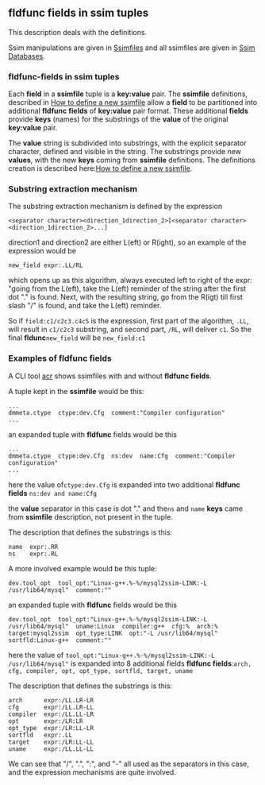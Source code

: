 ## **fldfunc fields** in **ssim** tuples
<a href="#--fldfunc-fields---in---ssim---tuples"></a>
This description deals with the definitions. 

Ssim manipulations are given in [Ssimfiles](/txt/recipe/ssim/README.md) and all ssimfiles are given in [Ssim Databases](/txt/ssimdb/README.md).

### **fldfunc-fields** in **ssim tuples**
<a href="#--fldfunc-fields---in---ssim-tuples--"></a>
Each **field** in a **ssimfile** tuple is a **key:value** pair. The **ssimfile** definitions, described in [How to define a new ssimfile](/txt/recipe/ssim/recipe_01.md) allow a **field** to be partitioned into additional **fldfunc** **fields** of **key:value** pair format. These additional **fields** provide **keys** (names) for the substrings of the **value** of the original **key:value** pair.

The **value** string is subdivided into substrings, with the explicit separator character, defined and visible in the string. The substrings provide new **values**, with the new **keys** coming from **ssimfile** definitions. The definitions creation is described here:[How to define a new ssimfile](/txt/recipe/ssim/recipe_01.md).

### Substring extraction mechanism
<a href="#substring-extraction-mechanism"></a>
The substring extraction mechanism is defined by the expression

```
<separator character><direction_1direction_2>[<separator character><direction_1direction_2>...]
```

direction1 and direction2 are either L(eft) or R(ight), so an example of the expression would be

```
new_field expr:.LL/RL
```

which opens up as this algorithm, always executed left to right of the expr: "going from the L(eft), take the L(eft) reminder of the string after the first dot "." is found. Next, with the resulting string, go from the R(igt) till first slash "/" is found, and take the L(eft) reminder.

So if ``field:c1/c2c3.c4c5`` is the expression, first part of the algorithm, ``.LL``, will result in ``c1/c2c3`` substring, and second part, ``/RL``, will deliver ``c1``. So the final **fldunc**``new_field`` will be ``new_field:c1``

### Examples of **fldfunc fields**
<a href="#examples-of---fldfunc-fields--"></a>
A CLI tool [acr](/txt/exe/acr/README.md) shows ssimfiles with and without **fldfunc fields**.

A tuple kept in the **ssimfile** would be this:

```
...
dmmeta.ctype  ctype:dev.Cfg  comment:"Compiler configuration"
...
```

an expanded tuple with **fldfunc** fields would be this

```
...
dmmeta.ctype  ctype:dev.Cfg  ns:dev  name:Cfg  comment:"Compiler configuration"
...
```

here the value of``ctype:dev.Cfg`` is expanded into two additional **fldfunc fields** ``ns:dev and name:Cfg``

the **value** separator in this case is dot "." and the``ns`` and ``name`` **keys** came from **ssimfile** description, not present in the tuple.

The description that defines the substrings is this:

```
name  expr:.RR
ns    expr:.RL
```

A more involved example would be this tuple:

```
dev.tool_opt  tool_opt:"Linux-g++.%-%/mysql2ssim-LINK:-L /usr/lib64/mysql"  comment:""
```

an expanded tuple with **fldfunc** fields would be this

```
dev.tool_opt  tool_opt:"Linux-g++.%-%/mysql2ssim-LINK:-L /usr/lib64/mysql"  uname:Linux  compiler:g++  cfg:%  arch:%  target:mysql2ssim  opt_type:LINK  opt:"-L /usr/lib64/mysql"  sortfld:Linux-g++  comment:""
```

here the value of
``tool_opt:"Linux-g++.%-%/mysql2ssim-LINK:-L /usr/lib64/mysql"`` is expanded into 8 additional fields **fldfunc fields**:``arch, cfg, compiler, opt, opt_type, sortfld, target, uname``

The description that defines the substrings is this:

```
arch      expr:/LL.LR-LR
cfg       expr:/LL.LR-LL
compiler  expr:/LL.LL-LR
opt       expr:/LR:LR   
opt_type  expr:/LR:LL-LR
sortfld   expr:.LL      
target    expr:/LR:LL-LL
uname     expr:/LL.LL-LL
```

We can see that "/", ".", ":", and "-" all used as the separators in this case, and the expression mechanisms are quite involved.

